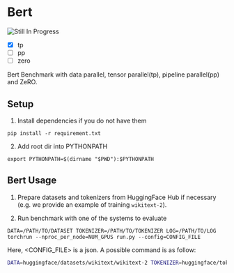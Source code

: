 # Bert

![Still In Progress](https://img.shields.io/badge/-Still%20In%20Progress-orange)

- [x] tp
- [ ] pp
- [ ] zero

Bert Benchmark with data parallel, tensor parallel(tp), pipeline parallel(pp) and ZeRO.

## Setup
1. Install dependencies if you do not have them
```
pip install -r requirement.txt
```

2. Add root dir into PYTHONPATH
```
export PYTHONPATH=$(dirname "$PWD"):$PYTHONPATH
```

## Bert Usage

1. Prepare datasets and tokenizers from HuggingFace Hub if necessary (e.g. we provide an example of training `wikitext-2`).

2. Run benchmark with one of the systems to evaluate
```
DATA=/PATH/TO/DATASET TOKENIZER=/PATH/TO/TOKENIZER LOG=/PATH/TO/LOG torchrun --nproc_per_node=NUM_GPUS run.py --config=CONFIG_FILE
```

Here, <CONFIG_FILE> is a json. A possible command is as follow:

```bash
DATA=huggingface/datasets/wikitext/wikitext-2 TOKENIZER=huggingface/tokenizers/bert/bert-base-cased LOG=log torchrun --nproc_per_node=4 run.py --config=colossalai_utils/bert_config_zero.json
```